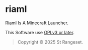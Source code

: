 # riaml

Riaml Is A Minecraft Launcher.

This Software use [GPLv3 or later](/LICENSE).

> Copyright © 2025 St Rangeset.
